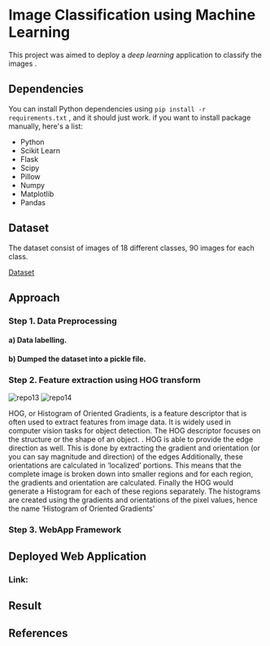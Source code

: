 # Image Classification using Machine Learning

This project was aimed to deploy a *deep learning* application to classify the images .


## Dependencies

You can install Python dependencies using ``` pip install -r requirements.txt ``` , and it should just work. if you want to install package manually, here's a list:

 - Python 
 - Scikit Learn
 - Flask
 - Scipy
 - Pillow
 - Numpy
 - Matplotlib
 - Pandas


## Dataset

The dataset consist of images of 18 different classes, 90 images for each class.

[Dataset]()


## Approach


### Step 1. Data Preprocessing

#### a) Data labelling.
#### b) Dumped the dataset into a pickle file.


### Step 2. Feature extraction using HOG transform


![repo13](https://user-images.githubusercontent.com/64823050/130604861-7162181b-236a-47c3-aa34-8fccc89dd802.jpg) ![repo14](https://user-images.githubusercontent.com/64823050/130604828-18c0040f-4c1e-4847-bf4d-7fbe3b3453bf.jpg)

HOG, or Histogram of Oriented Gradients, is a feature descriptor that is often used to extract features from image data. It is widely used in computer vision tasks for object detection.
The HOG descriptor focuses on the structure or the shape of an object. . HOG is able to provide the edge direction as well. This is done by extracting the gradient and orientation (or you can say magnitude and direction) of the edges
Additionally, these orientations are calculated in ‘localized’ portions. This means that the complete image is broken down into smaller regions and for each region, the gradients and orientation are calculated.
Finally the HOG would generate a Histogram for each of these regions separately. The histograms are created using the gradients and orientations of the pixel values, hence the name ‘Histogram of Oriented Gradients’

### Step 3. WebApp Framework


## Deployed Web Application



### Link: 

## Result




## References


